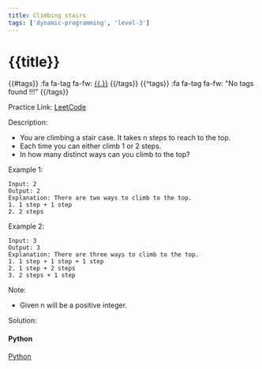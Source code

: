 ```yaml
---
title: Climbing stairs
tags: ['dynamic-programming', 'level-3']
---
```


# {{title}}

{{#tags}}
:fa fa-tag fa-fw: [{{.}}]({{tagspath}}/{{.}})
{{/tags}}
{{^tags}}
:fa fa-tag fa-fw: "No tags found !!!"
{{/tags}}

Practice Link: [LeetCode](https://leetcode.com/problems/climbing-stairs/)

Description:

- You are climbing a stair case. It takes n steps to reach to the top.
- Each time you can either climb 1 or 2 steps.
- In how many distinct ways can you climb to the top?

Example 1:

```text
Input: 2
Output: 2
Explanation: There are two ways to climb to the top.
1. 1 step + 1 step
2. 2 steps
```

Example 2:

```text
Input: 3
Output: 3
Explanation: There are three ways to climb to the top.
1. 1 step + 1 step + 1 step
2. 1 step + 2 steps
3. 2 steps + 1 step
```

Note:

- Given n will be a positive integer.

Solution:

<!-- tabs:start -->
#### **Python**

[Python](../pycode/dp/climbing-stairs.py ':include :type=code')
<!-- tabs:end -->
